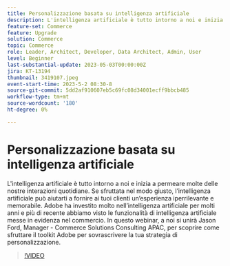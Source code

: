 ```yaml
---
title: Personalizzazione basata su intelligenza artificiale
description: L'intelligenza artificiale è tutto intorno a noi e inizia a permeare molte delle nostre interazioni quotidiane. Se sfruttata nel modo giusto, l’intelligenza artificiale può aiutarti a fornire ai tuoi clienti un’esperienza iperrilevante e memorabile. Adobe ha investito molto nell’intelligenza artificiale per molti anni e più di recente abbiamo visto le funzionalità di intelligenza artificiale messe in evidenza nel commercio. In questo webinar, a noi si unirà Jason Ford, Manager - Commerce Solutions Consulting APAC, per scoprire come sfruttare il toolkit Adobe per sovrascrivere la tua strategia di personalizzazione.
feature-set: Commerce
feature: Upgrade
solution: Commerce
topic: Commerce
role: Leader, Architect, Developer, Data Architect, Admin, User
level: Beginner
last-substantial-update: 2023-05-03T00:00:00Z
jira: KT-13194
thumbnail: 3419107.jpeg
event-start-time: 2023-5-2 08:30-8
source-git-commit: 5dd2af910607eb5c69fc08d34001ecff9bbcb485
workflow-type: tm+mt
source-wordcount: '180'
ht-degree: 0%

---
```



# Personalizzazione basata su intelligenza artificiale

L&#39;intelligenza artificiale è tutto intorno a noi e inizia a permeare molte delle nostre interazioni quotidiane. Se sfruttata nel modo giusto, l’intelligenza artificiale può aiutarti a fornire ai tuoi clienti un’esperienza iperrilevante e memorabile. Adobe ha investito molto nell’intelligenza artificiale per molti anni e più di recente abbiamo visto le funzionalità di intelligenza artificiale messe in evidenza nel commercio. In questo webinar, a noi si unirà Jason Ford, Manager - Commerce Solutions Consulting APAC, per scoprire come sfruttare il toolkit Adobe per sovrascrivere la tua strategia di personalizzazione.

>[!VIDEO](https://video.tv.adobe.com/v/3419107/?learn=on)
